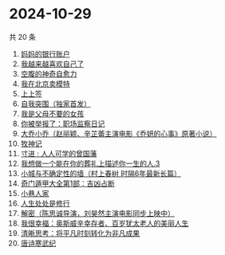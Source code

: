 # 2024-10-29

共 20 条

<!-- BEGIN WEREAD -->
<!-- 最后更新时间 2024-10-29 01:01:03 +0800 -->
1. [妈妈的银行账户](https://weread.qq.com/web/bookDetail/02e32c30813ab943bg011fdd)
1. [我越来越喜欢自己了](https://weread.qq.com/web/bookDetail/b8032ba0813ab94abg016b23)
1. [空腹的神奇自愈力](https://weread.qq.com/web/bookDetail/38232ef0813ab8bd6g016b5b)
1. [我在北京卖模特](https://weread.qq.com/web/bookDetail/e8d322c0813ab9499g012a20)
1. [上上签](https://weread.qq.com/web/bookDetail/61f326f0813ab814bg0109ab)
1. [自我突围（独家首发）](https://weread.qq.com/web/bookDetail/09f329e0813ab94bfg01365c)
1. [我是父母不要的女孩](https://weread.qq.com/web/bookDetail/c70329d0813ab93d6g0178c6)
1. [你被举报了：职场监察日记](https://weread.qq.com/web/bookDetail/7e932700813ab9480g0154f1)
1. [大乔小乔（赵丽颖、辛芷蕾主演电影《乔妍的心事》原著小说）](https://weread.qq.com/web/bookDetail/a7e32630813ab93c2g0114f5)
1. [牧神记](https://weread.qq.com/web/bookDetail/47632010712cab88476dfc2)
1. [寸进 : 人人可学的曾国藩](https://weread.qq.com/web/bookDetail/9c9325c0813ab944dg0142a2)
1. [我想做一个能在你的葬礼上描述你一生的人.3](https://weread.qq.com/web/bookDetail/38f32690813ab6e23g019e4e)
1. [小城与不确定性的墙（村上春树 时隔6年最新长篇）](https://weread.qq.com/web/bookDetail/93132e10813ab947fg011bc1)
1. [奇门遁甲大全第1部：吉凶占断](https://weread.qq.com/web/bookDetail/f3b32f70813ab92a3g015a99)
1. [小巷人家](https://weread.qq.com/web/bookDetail/41532d00813ab79b6g010ac3)
1. [人生处处是修行](https://weread.qq.com/web/bookDetail/00932850720799b2009c8cc)
1. [解密（陈思诚导演，刘昊然主演电影同步上映中）](https://weread.qq.com/web/bookDetail/e1c32c205c9f30e1cdf7d38)
1. [我很幸福：奥斯威辛幸存者、百岁犹太老人的美丽人生](https://weread.qq.com/web/bookDetail/08c32d50813ab726cg0100cd)
1. [清晰思考：将平凡时刻转化为非凡成果](https://weread.qq.com/web/bookDetail/f2f324c0813ab92f4g0107cd)
1. [唐诗寒武纪](https://weread.qq.com/web/bookDetail/03a32570813ab794ag017aac)
<!-- END WEREAD -->